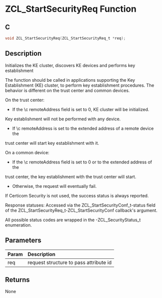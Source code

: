 # ZCL_StartSecurityReq Function

## C

```c
void ZCL_StartSecurityReq(ZCL_StartSecurityReq_t *req);
```

## Description

 Initializes the KE cluster, discovers KE devices
and performs key establishment

The function should be called in applications supporting the Key Establishment (KE)
cluster, to perform key establishment procedures. The behavior is different on
the trust center and common devices.

On the trust center:

- If the \c remoteAddress field is set to 0, KE cluster will be initialized.

Key establishment will not be performed with any device.

- If \c remoteAddress is set to the extended address of a remote device the

trust center will start key establishment with it.

On a common device:

- If the \c remoteAddress field is set to 0 or to the extended address of the

trust center, the key establishment with the trust center will start.

- Otherwise, the request will eventually fail.


If Certicom Security is not used, the success status is always reported.

Response statuses:
Accessed via the ZCL_StartSecurityConf_t-status field of the
ZCL_StartSecurityReq_t-ZCL_StartSecurityConf callback's argument. 

All possible status codes are wrapped in the -ZCL_SecurityStatus_t enumeration.

## Parameters

| Param | Description |
|:----- |:----------- |
| req | request structure to pass attribute id  

## Returns

 None 

